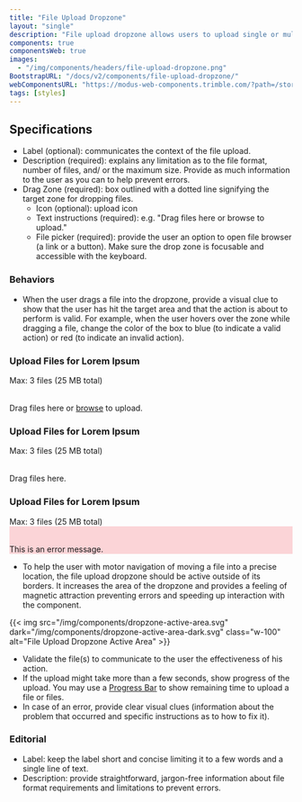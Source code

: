 ```yaml
---
title: "File Upload Dropzone"
layout: "single"
description: "File upload dropzone allows users to upload single or multiple files to the application by dragging and dropping."
components: true
componentsWeb: true
images:
  - "/img/components/headers/file-upload-dropzone.png"
BootstrapURL: "/docs/v2/components/file-upload-dropzone/"
webComponentsURL: "https://modus-web-components.trimble.com/?path=/story/components-file-dropzone--default"
tags: [styles]
---
```


## Specifications

- Label (optional): communicates the context of the file upload.
- Description (required): explains any limitation as to the file format, number of files, and/ or the maximum size. Provide as much information to the user as you can to help prevent errors.
- Drag Zone (required): box outlined with a dotted line signifying the target zone for dropping files.
  - Icon (optional): upload icon
  - Text instructions (required): e.g. "Drag files here or browse to upload."
  - File picker (required): provide the user an option to open file browser (a link or a button). Make sure the drop zone is focusable and accessible with the keyboard.

### Behaviors

- When the user drags a file into the dropzone, provide a visual clue to show that the user has hit the target area and that the action is about to perform is valid. For example, when the user hovers over the zone while dragging a file, change the color of the box to blue (to indicate a valid action) or red (to indicate an invalid action).

<style>
.file-drop-zone.bg-danger {
  background-color: var(--Red-Red-Pale, #FBD4D7) !important;
  border-color: #ab1f26 !important;
}

html[data-bs-theme="dark"] {
  .file-drop-zone div,
  .file-drop-zone svg {
    color: #fff !important;
  }
  .file-drop-zone.bg-danger {
    background-color:  rgba(218, 33, 44, 0.20) !important;
    border-color: var(--Red-Red, #DA212C) !important;
    color: #fff !important;
  }
}
</style>

<div class="p-3 bg-secondary bg-opacity-10 mb-3">
<h3>Upload Files for Lorem Ipsum</h3>
<div class="small fw-bold">Max: 3 files (25 MB total)</div>

<div class="file-drop-zone w-75 bg-secondary bg-opacity-10 mt-1">
  <div class="mt-5 text-center h1">
  <svg class="" width="32" height="32" fill="currentColor"><use xlink:href="/modus-solid-icons.svg#cloud-upload" /></svg>
  </div>
  <div class="mb-5 text-center text-body">
    Drag files here or <a class="text-underline" href="#">browse</a> to upload.
  </div>
</div>
</div>

<div class="p-3 bg-secondary bg-opacity-10 mb-3">
<h3>Upload Files for Lorem Ipsum</h3>
<div class="small fw-bold">Max: 3 files (25 MB total)</div>

<div class="file-drop-zone w-75 bg-primary bg-opacity-10 mt-1 border-primary">
  <div class="mt-5 text-center h1">
  <svg class="text-primary" width="32" height="32" fill="currentColor"><use xlink:href="/modus-solid-icons.svg#cloud-upload" /></svg>
  </div>
  <div class="mb-5 text-center text-primary">
    Drag files here.
  </div>
</div>
</div>

<div class="p-3 bg-secondary bg-opacity-10 mb-3">
<h3>Upload Files for Lorem Ipsum</h3>
<div class="small fw-bold">Max: 3 files (25 MB total)</div>

<div class="file-drop-zone w-75 bg-danger bg-opacity-10 mt-1 border-danger">
  <div class="mt-5 text-center h1">
  <svg class="text-danger" width="32" height="32" fill="currentColor"><use xlink:href="/modus-solid-icons.svg#cloud-upload" /></svg>
  </div>
  <div class="mb-5 text-center text-danger">
    This is an error message.
  </div>
</div>
</div>

- To help the user with motor navigation of moving a file into a precise location, the file upload dropzone should be active outside of its borders. It increases the area of the dropzone and provides a feeling of magnetic attraction preventing errors and speeding up interaction with the component.

{{< img src="/img/components/dropzone-active-area.svg" dark="/img/components/dropzone-active-area-dark.svg" class="w-100" alt="File Upload Dropzone Active Area" >}}

- Validate the file(s) to communicate to the user the effectiveness of his action.
- If the upload might take more than a few seconds, show progress of the upload. You may use a [Progress Bar](/components/web/progress-bars/) to show remaining time to upload a file or files.
- In case of an error, provide clear visual clues (information about the problem that occurred and specific instructions as to how to fix it).

### Editorial

- Label: keep the label short and concise limiting it to a few words and a single line of text.
- Description: provide straightforward, jargon-free information about file format requirements and limitations to prevent errors.
